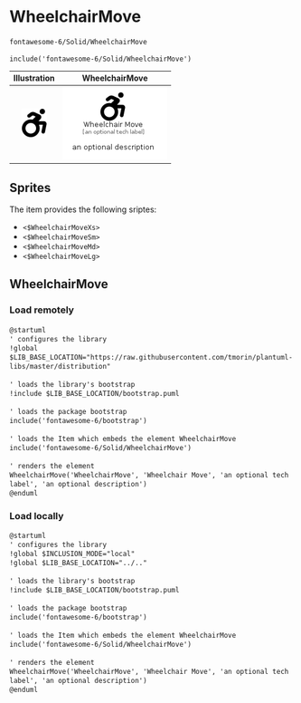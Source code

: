 # WheelchairMove


```text
fontawesome-6/Solid/WheelchairMove
```

```text
include('fontawesome-6/Solid/WheelchairMove')
```



| Illustration | WheelchairMove |
| :---: | :---: |
| ![illustration for Illustration](../../fontawesome-6/Solid/WheelchairMove.png) | ![illustration for WheelchairMove](../../fontawesome-6/Solid/WheelchairMove.Local.png) |



## Sprites
The item provides the following sriptes:

- `<$WheelchairMoveXs>`
- `<$WheelchairMoveSm>`
- `<$WheelchairMoveMd>`
- `<$WheelchairMoveLg>`





## WheelchairMove

### Load remotely
```plantuml
@startuml
' configures the library
!global $LIB_BASE_LOCATION="https://raw.githubusercontent.com/tmorin/plantuml-libs/master/distribution"

' loads the library's bootstrap
!include $LIB_BASE_LOCATION/bootstrap.puml

' loads the package bootstrap
include('fontawesome-6/bootstrap')

' loads the Item which embeds the element WheelchairMove
include('fontawesome-6/Solid/WheelchairMove')

' renders the element
WheelchairMove('WheelchairMove', 'Wheelchair Move', 'an optional tech label', 'an optional description')
@enduml
```

### Load locally
```plantuml
@startuml
' configures the library
!global $INCLUSION_MODE="local"
!global $LIB_BASE_LOCATION="../.."

' loads the library's bootstrap
!include $LIB_BASE_LOCATION/bootstrap.puml

' loads the package bootstrap
include('fontawesome-6/bootstrap')

' loads the Item which embeds the element WheelchairMove
include('fontawesome-6/Solid/WheelchairMove')

' renders the element
WheelchairMove('WheelchairMove', 'Wheelchair Move', 'an optional tech label', 'an optional description')
@enduml
```

